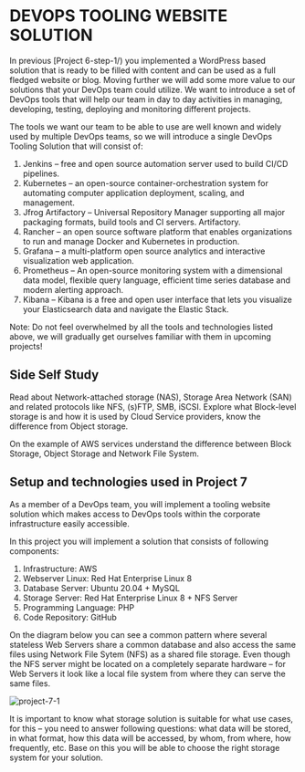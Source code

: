 # DEVOPS TOOLING WEBSITE SOLUTION

In previous [Project 6-step-1/) you implemented a WordPress based solution that is ready to be filled with content and can be used as a
full fledged website or blog. Moving further we will add some more value to our solutions that your DevOps team could utilize.
We want to introduce a set of DevOps tools that will help our team in day to day activities in managing, developing, testing, 
deploying and monitoring different projects.

The tools we want our team to be able to use are well known and widely used by multiple DevOps teams, so we will introduce a single
DevOps Tooling Solution that will consist of:

1. Jenkins – free and open source automation server used to build CI/CD pipelines.
2. Kubernetes – an open-source container-orchestration system for automating computer application deployment, scaling, and management.
3. Jfrog Artifactory – Universal Repository Manager supporting all major packaging formats, build tools and CI servers. Artifactory.
4. Rancher – an open source software platform that enables organizations to run and manage Docker and Kubernetes in production.
5. Grafana – a multi-platform open source analytics and interactive visualization web application.
6. Prometheus – An open-source monitoring system with a dimensional data model, flexible query language, efficient time series database
 and modern alerting approach.
8. Kibana – Kibana is a free and open user interface that lets you visualize your Elasticsearch data and navigate the Elastic Stack.


Note: Do not feel overwhelmed by all the tools and technologies listed above, we will gradually get ourselves familiar with them in
upcoming projects!

## Side Self Study
Read about Network-attached storage (NAS), Storage Area Network (SAN) and related protocols like NFS, (s)FTP, SMB, iSCSI. Explore what
Block-level storage is and how it is used by Cloud Service providers, know the difference from Object storage.

On the example of AWS services understand the difference between Block Storage, Object Storage and Network File System.

## Setup and technologies used in Project 7
As a member of a DevOps team, you will implement a tooling website solution which makes access to DevOps tools within the corporate
infrastructure easily accessible.

In this project you will implement a solution that consists of following components:

1. Infrastructure: AWS
2. Webserver Linux: Red Hat Enterprise Linux 8
3. Database Server: Ubuntu 20.04 + MySQL
4. Storage Server: Red Hat Enterprise Linux 8 + NFS Server
5. Programming Language: PHP
6. Code Repository: GitHub

On the diagram below you can see a common pattern where several stateless Web Servers share a common database and also access 
the same files using Network File Sytem (NFS) as a shared file storage. Even though the NFS server might be located on a completely 
separate hardware – for Web Servers it look like a local file system from where they can serve the same files.


![project-7-1](https://user-images.githubusercontent.com/64862440/229525080-40e3700b-c693-4de8-881d-9dcccc36d8f5.png)



It is important to know what storage solution is suitable for what use cases, for this – you need to answer following questions: what 
data will be stored, in what format, how this data will be accessed, by whom, from where, how frequently, etc. Base on this you will
be able to choose the right storage system for your solution.
